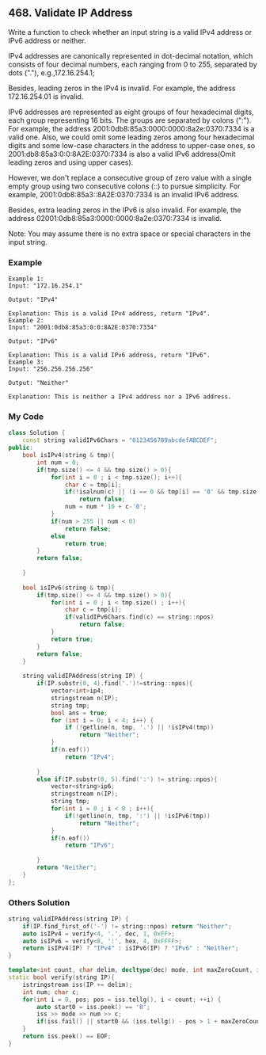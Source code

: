 ## 468. Validate IP Address

Write a function to check whether an input string is a valid IPv4 address or IPv6 address or neither.

IPv4 addresses are canonically represented in dot-decimal notation, which consists of four decimal numbers, each ranging from 0 to 255, separated by dots ("."), e.g.,172.16.254.1;

Besides, leading zeros in the IPv4 is invalid. For example, the address 172.16.254.01 is invalid.

IPv6 addresses are represented as eight groups of four hexadecimal digits, each group representing 16 bits. The groups are separated by colons (":"). For example, the address 2001:0db8:85a3:0000:0000:8a2e:0370:7334 is a valid one. Also, we could omit some leading zeros among four hexadecimal digits and some low-case characters in the address to upper-case ones, so 2001:db8:85a3:0:0:8A2E:0370:7334 is also a valid IPv6 address(Omit leading zeros and using upper cases).

However, we don't replace a consecutive group of zero value with a single empty group using two consecutive colons (::) to pursue simplicity. For example, 2001:0db8:85a3::8A2E:0370:7334 is an invalid IPv6 address.

Besides, extra leading zeros in the IPv6 is also invalid. For example, the address 02001:0db8:85a3:0000:0000:8a2e:0370:7334 is invalid.

Note: You may assume there is no extra space or special characters in the input string.


### Example
```
Example 1:
Input: "172.16.254.1"

Output: "IPv4"

Explanation: This is a valid IPv4 address, return "IPv4".
Example 2:
Input: "2001:0db8:85a3:0:0:8A2E:0370:7334"

Output: "IPv6"

Explanation: This is a valid IPv6 address, return "IPv6".
Example 3:
Input: "256.256.256.256"

Output: "Neither"

Explanation: This is neither a IPv4 address nor a IPv6 address.
```

### My Code
```c++
class Solution {
    const string validIPv6Chars = "0123456789abcdefABCDEF";
public:
    bool isIPv4(string & tmp){
        int num = 0;
        if(tmp.size() <= 4 && tmp.size() > 0){
            for(int i = 0 ; i < tmp.size(); i++){
                char c = tmp[i];
                if(!isalnum(c) || (i == 0 && tmp[i] == '0' && tmp.size() > 1))
                    return false;
                num = num * 10 + c-'0';
            }
            if(num > 255 || num < 0)
                return false;
            else
                return true;
        }
        return false;
        
    }
    
    bool isIPv6(string & tmp){
        if(tmp.size() <= 4 && tmp.size() > 0){
            for(int i = 0 ; i < tmp.size() ; i++){
                char c = tmp[i];
                if(validIPv6Chars.find(c) == string::npos)
                    return false;
            }
            return true;
        }
        return false;
    }
    
    string validIPAddress(string IP) {
        if(IP.substr(0, 4).find('.')!=string::npos){
            vector<int>ip4;
            stringstream n(IP);
            string tmp;
            bool ans = true;
            for (int i = 0; i < 4; i++) {
                if (!getline(n, tmp, '.') || !isIPv4(tmp))
                    return "Neither";
            }
            if(n.eof())
                return "IPv4";
            
        }
        else if(IP.substr(0, 5).find(':') != string::npos){
            vector<string>ip6;
            stringstream n(IP);
            string tmp;
            for(int i = 0 ; i < 8 ; i++){
                if(!getline(n, tmp, ':') || !isIPv6(tmp))
                    return "Neither";
            }
            if(n.eof())
                return "IPv6";
            
        }
        return "Neither";
    }
};
```


### Others Solution
```c++
string validIPAddress(string IP) {
    if(IP.find_first_of('-') != string::npos) return "Neither";
    auto isIPv4 = verify<4, '.', dec, 1, 0xFF>;
    auto isIPv6 = verify<8, ':', hex, 4, 0xFFFF>;
    return isIPv4(IP) ? "IPv4" : isIPv6(IP) ? "IPv6" : "Neither";
}

template<int count, char delim, decltype(dec) mode, int maxZeroCount, int maxNum>
static bool verify(string IP){
    istringstream iss(IP += delim);
    int num; char c;
    for(int i = 0, pos; pos = iss.tellg(), i < count; ++i) {
        auto start0 = iss.peek() == '0';
        iss >> mode >> num >> c;
        if(iss.fail() || start0 && (iss.tellg() - pos > 1 + maxZeroCount) || c != delim || num > maxNum) return false;            
    }
    return iss.peek() == EOF;
}
```

